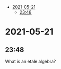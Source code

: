 -   [2021-05-21](#section)
    -   [23:48](#section-1)














2021-05-21
==========

23:48
-----

What is an etale algebra?

